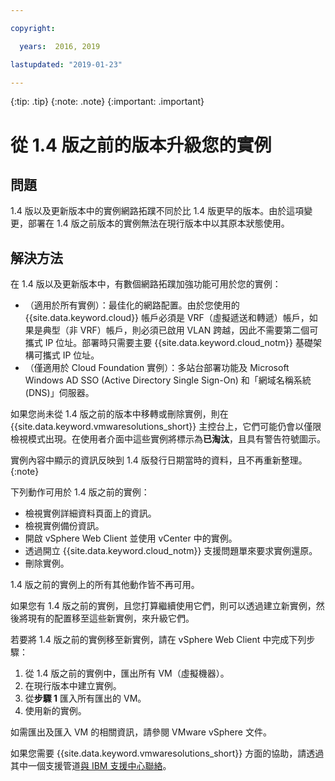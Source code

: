 ```yaml
---

copyright:

  years:  2016, 2019

lastupdated: "2019-01-23"

---
```


{:tip: .tip}
{:note: .note}
{:important: .important}

# 從 1.4 版之前的版本升級您的實例

## 問題

1.4 版以及更新版本中的實例網路拓蹼不同於比 1.4 版更早的版本。由於這項變更，部署在 1.4 版之前版本的實例無法在現行版本中以其原本狀態使用。

## 解決方法

在 1.4 版以及更新版本中，有數個網路拓蹼加強功能可用於您的實例：
* （適用於所有實例）：最佳化的網路配置。由於您使用的 {{site.data.keyword.cloud}} 帳戶必須是 VRF（虛擬遞送和轉遞）帳戶，如果是典型（非 VRF）帳戶，則必須已啟用 VLAN 跨越，因此不需要第二個可攜式 IP 位址。部署時只需要主要 {{site.data.keyword.cloud_notm}} 基礎架構可攜式 IP 位址。
* （僅適用於 Cloud Foundation 實例）：多站台部署功能及 Microsoft Windows AD SSO (Active Directory Single Sign-On) 和「網域名稱系統 (DNS)」伺服器。

如果您尚未從 1.4 版之前的版本中移轉或刪除實例，則在 {{site.data.keyword.vmwaresolutions_short}} 主控台上，它們可能仍會以僅限檢視模式出現。在使用者介面中這些實例將標示為**已淘汰**，且具有警告符號圖示。

實例內容中顯示的資訊反映到 1.4 版發行日期當時的資料，且不再重新整理。
{:note}

下列動作可用於 1.4 版之前的實例：
*  檢視實例詳細資料頁面上的資訊。
*  檢視實例備份資訊。
*  開啟 vSphere Web Client 並使用 vCenter 中的實例。
*  透過開立 {{site.data.keyword.cloud_notm}} 支援問題單來要求實例還原。
*  刪除實例。

1.4 版之前的實例上的所有其他動作皆不再可用。

如果您有 1.4 版之前的實例，且您打算繼續使用它們，則可以透過建立新實例，然後將現有的配置移至這些新實例，來升級它們。

若要將 1.4 版之前的實例移至新實例，請在 vSphere Web Client 中完成下列步驟：
1. 從 1.4 版之前的實例中，匯出所有 VM（虛擬機器）。
2. 在現行版本中建立實例。
3. 從**步驟 1** 匯入所有匯出的 VM。
4. 使用新的實例。

如需匯出及匯入 VM 的相關資訊，請參閱 VMware vSphere 文件。

如果您需要 {{site.data.keyword.vmwaresolutions_short}} 方面的協助，請透過其中一個支援管道[與 IBM 支援中心聯絡](/docs/services/vmwaresolutions/vmonic/trbl_support.html)。
